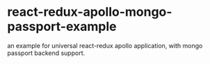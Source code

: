# react-redux-apollo-mongo-passport-example
an example for universal react-redux apollo application, with mongo passport backend support.
